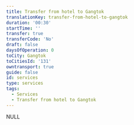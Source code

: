 ```yaml
---
title: Transfer from hotel to Gangtok
translationKey: transfer-from-hotel-to-gangtok
duration: '00:30'
startTime: ''
transfer: true
transferCode: 'No'
draft: false
daysOfOperation: 0
toCity: Gangtok
toCitiesId: '131'
owntransport: true
guide: false
id: services
type: services
tags:
  - Services
  - Transfer from hotel to Gangtok
---
```

NULL